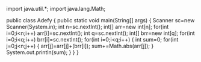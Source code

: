 import java.util.*;
import java.lang.Math;


public class Adefy {
    public static void main(String[] args) 
    {
        Scanner sc=new Scanner(System.in);
        int n=sc.nextInt();
        int[] arr=new int[n];
        for(int i=0;i<n;i++)
        	arr[i]=sc.nextInt();
        int q=sc.nextInt();
        int[] brr=new int[q];
        for(int i=0;i<q;i++)
        	brr[i]=sc.nextInt();
        for(int i=0;i<q;i++)
        {
        	int sum=0;
        	for(int j=0;j<n;j++)
        	{
        		arr[j]=arr[j]+(brr[i]);
                sum+=Math.abs(arr[j]);
        	}
        	System.out.println(sum);
        }
        }
   }
